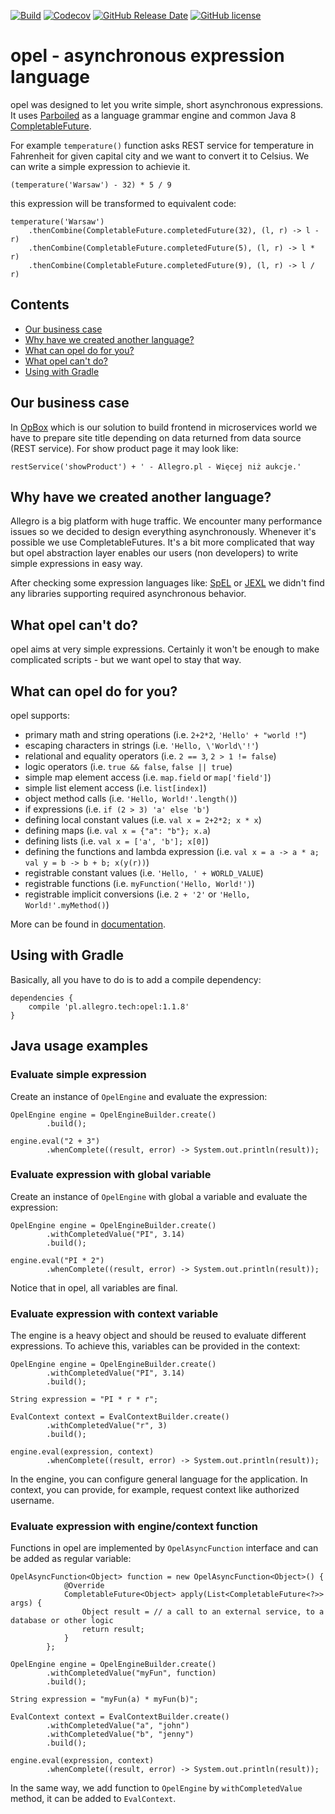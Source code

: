 [![Build](https://github.com/allegro/opel/actions/workflows/ci.yml/badge.svg)](https://github.com/allegro/opel/actions/workflows/ci.yml)
[![Codecov](https://img.shields.io/codecov/c/github/allegro/opel.svg?style=flat)](https://codecov.io/gh/allegro/opel)
[![GitHub Release Date](https://img.shields.io/github/release-date/allegro/opel.svg?style=flat)](https://github.com/allegro/opel/releases)
[![GitHub license](https://img.shields.io/badge/license-Apache%20License%202.0-blue.svg?style=flat)](http://www.apache.org/licenses/LICENSE-2.0)

# opel - asynchronous expression language

opel was designed to let you write simple, short asynchronous expressions. It uses 
[Parboiled](https://github.com/sirthias/parboiled) as a language grammar engine and common Java 8 
[CompletableFuture](https://docs.oracle.com/javase/8/docs/api/java/util/concurrent/CompletableFuture.html).

For example `temperature()` function asks REST service for temperature in Fahrenheit for given capital city
and we want to convert it to Celsius. We can write a simple expression to achievie it.

```
(temperature('Warsaw') - 32) * 5 / 9
```

this expression will be transformed to equivalent code:

```
temperature('Warsaw')
	.thenCombine(CompletableFuture.completedFuture(32), (l, r) -> l - r)
	.thenCombine(CompletableFuture.completedFuture(5), (l, r) -> l * r)
	.thenCombine(CompletableFuture.completedFuture(9), (l, r) -> l / r)
```

## Contents
* [Our business case](#our-business-case)
* [Why have we created another language?](#why-have-we-created-another-language)
* [What can opel do for you?](#what-can-opel-do-for-you)
* [What opel can't do?](#what-opel-cant-do)
* [Using with Gradle](#using-with-gradle)

## <a name="our-business-case"></a>Our business case

In [OpBox](http://allegro.tech/2016/03/Managing-Frontend-in-the-microservices-architecture.html)
which is our solution to build frontend in microservices world we have to prepare site title depending on data returned 
from data source (REST service). For show product page it may look like:

```
restService('showProduct') + ' - Allegro.pl - Więcej niż aukcje.'
```

## Why have we created another language?

Allegro is a big platform with huge traffic. We encounter many performance issues so we decided 
to design everything asynchronously. Whenever it's possible we use CompletableFutures. It's a bit more complicated that way
but opel abstraction layer enables our users (non developers) to write simple expressions in easy way.

After checking some expression languages like: 
[SpEL](http://docs.spring.io/spring/docs/current/spring-framework-reference/html/expressions.html) or 
[JEXL](http://commons.apache.org/proper/commons-jexl/) we didn't find any libraries supporting required asynchronous behavior.

## What opel can't do?

opel aims at very simple expressions. Certainly it won't be enough to make complicated scripts - but we want opel to stay that way.

## What can opel do for you?

opel supports:

- primary math and string operations (i.e. `2+2*2`, `'Hello' + "world !"`)
- escaping characters in strings (i.e. `'Hello, \'World\'!'`)
- relational and equality operators (i.e. `2 == 3`, `2 > 1 != false`)
- logic operators (i.e. `true && false`, `false || true`)
- simple map element access (i.e. `map.field` or `map['field']`)
- simple list element access (i.e. `list[index]`)
- object method calls (i.e. `'Hello, World!'.length()`)
- if expressions (i.e. `if (2 > 3) 'a' else 'b'`)
- defining local constant values (i.e. `val x = 2+2*2; x * x`)
- defining maps (i.e. `val x = {"a": "b"}; x.a`)
- defining lists (i.e. `val x = ['a', 'b']; x[0]`)
- defining the functions and lambda expression (i.e. `val x = a -> a * a; val y = b -> b + b; x(y(r))`)
- registrable constant values (i.e. `'Hello, ' + WORLD_VALUE`)
- registrable functions (i.e. `myFunction('Hello, World!')`)
- registrable implicit conversions (i.e. `2 + '2'` or `'Hello, World!'.myMethod()`)

More can be found in [documentation](https://github.com/allegro/opel/wiki).

## Using with Gradle

Basically, all you have to do is to add a compile dependency:

```
dependencies {
    compile 'pl.allegro.tech:opel:1.1.8'
}
```

## Java usage examples

### Evaluate simple expression

Create an instance of `OpelEngine` and evaluate the expression:

```
OpelEngine engine = OpelEngineBuilder.create()
        .build();

engine.eval("2 + 3")
        .whenComplete((result, error) -> System.out.println(result));
```

### Evaluate expression with global variable

Create an instance of `OpelEngine` with global a variable and evaluate the expression:

```
OpelEngine engine = OpelEngineBuilder.create()
        .withCompletedValue("PI", 3.14)
        .build();

engine.eval("PI * 2")
        .whenComplete((result, error) -> System.out.println(result));
```

Notice that in opel, all variables are final.

### Evaluate expression with context variable

The engine is a heavy object and should be reused to evaluate different expressions.
To achieve this, variables can be provided in the context:

```
OpelEngine engine = OpelEngineBuilder.create()
        .withCompletedValue("PI", 3.14)
        .build();

String expression = "PI * r * r";

EvalContext context = EvalContextBuilder.create()
        .withCompletedValue("r", 3)
        .build();

engine.eval(expression, context)
        .whenComplete((result, error) -> System.out.println(result));
```

In the engine, you can configure general language for the application. 
In context, you can provide, for example, request context like authorized username.

### Evaluate expression with engine/context function

Functions in opel are implemented by `OpelAsyncFunction` interface and can be added as regular variable:

```
OpelAsyncFunction<Object> function = new OpelAsyncFunction<Object>() {
            @Override
            CompletableFuture<Object> apply(List<CompletableFuture<?>> args) {
                Object result = // a call to an external service, to a database or other logic
                return result;
            }
        };

OpelEngine engine = OpelEngineBuilder.create()
        .withCompletedValue("myFun", function)
        .build();

String expression = "myFun(a) * myFun(b)";

EvalContext context = EvalContextBuilder.create()
        .withCompletedValue("a", "john")
        .withCompletedValue("b", "jenny")
        .build();

engine.eval(expression, context)
        .whenComplete((result, error) -> System.out.println(result));
```

In the same way, we add function to `OpelEngine` by `withCompletedValue` method, it can be added to `EvalContext`.
